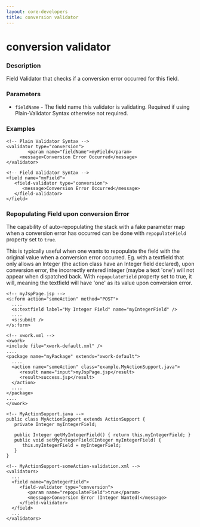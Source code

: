 ```yaml
---
layout: core-developers
title: conversion validator
---
```


# conversion validator

### Description

Field Validator that checks if a conversion error occurred for this field.

### Parameters

- `fieldName` - The field name this validator is validating. Required if using Plain-Validator Syntax otherwise not required.

### Examples

```
<!-- Plain Validator Syntax -->
<validator type="conversion">
        <param name="fieldName">myField</param>
     <message>Conversion Error Occurred</message>
</validator>
  
<!-- Field Validator Syntax -->
<field name="myField">
   <field-validator type="conversion">
      <message>Conversion Error Occurred</message>
   </field-validator>
</field>
```

### Repopulating Field upon conversion Error

 The capability of auto-repopulating the stack with a fake parameter map when a conversion error has occurred can be done with `repopulateField` property set to `true`.

This is typically useful when one wants to repopulate the field with the original value when a conversion error occurred. Eg. with a textfield that only allows an Integer (the action class have an Integer field declared), upon conversion error, the incorrectly entered integer (maybe a text 'one') will not appear when dispatched back. With `repopulateField` property set to true, it will, meaning the textfield will have 'one' as its value upon conversion error.

```
<!-- myJspPage.jsp -->
<s:form action="someAction" method="POST">
  ....
  <s:textfield label="My Integer Field" name="myIntegerField" />
  ....
  <s:submit />
</s:form>
```

```
<!-- xwork.xml -->
<xwork>
<include file="xwork-default.xml" />
....
<package name="myPackage" extends="xwork-default">
  ....
  <action name="someAction" class="example.MyActionSupport.java">
     <result name="input">myJspPage.jsp</result>
     <result>success.jsp</result>
  </action>
  ....
</package>
....
</xwork>
```

```
<!-- MyActionSupport.java -->
public class MyActionSupport extends ActionSupport {
   private Integer myIntegerField;
 
   public Integer getMyIntegerField() { return this.myIntegerField; }
   public void setMyIntegerField(Integer myIntegerField) {
      this.myIntegerField = myIntegerField;
   }
}
```

```
<!-- MyActionSupport-someAction-validation.xml -->
<validators>
  ...
  <field name="myIntegerField">
     <field-validator type="conversion">
        <param name="repopulateField">true</param>
        <message>Conversion Error (Integer Wanted)</message>
     </field-validator>
  </field>
  ...
</validators>
```
